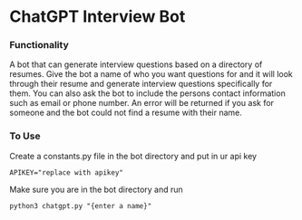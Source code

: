# ChatGPT Interview Bot

### Functionality

A bot that can generate interview questions based on a directory of resumes.
Give the bot a name of who you want questions for and it will look through their
resume and generate interview questions specifically for them. You can also ask
the bot to include the persons contact information such as email or phone number.
An error will be returned if you ask for someone and the bot could not find a resume
with their name.

### To Use

Create a constants.py file in the bot directory and put in ur api key

```
APIKEY="replace with apikey"
```

Make sure you are in the bot directory and run

```
python3 chatgpt.py "{enter a name}"
```
